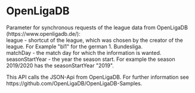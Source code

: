 # OpenLigaDB
<p>
Parameter for synchronous requests of the league data from OpenLigaDB (https://www.openligadb.de/):<br>
league - shortcut of the league, which was chosen by the creator of the league. For Example "bl1" for the german 1. Bundesliga.<br>
matchDay - the match day for which the information is wanted. <br>
seasonStartYear - the year the season start. For example the season 2019/2020 has the seasonStartYear "2019".
</p>
<p>
This API calls the JSON-Api from OpenLigaDB. For further information see https://github.com/OpenLigaDB/OpenLigaDB-Samples.
</p>
